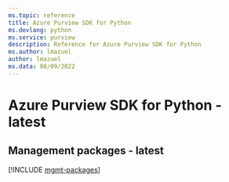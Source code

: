 ```yaml
---
ms.topic: reference
title: Azure Purview SDK for Python
ms.devlang: python
ms.service: purview
description: Reference for Azure Purview SDK for Python
ms.author: lmazuel
author: lmazuel
ms.data: 08/09/2022
---
```

# Azure Purview SDK for Python - latest

## Management packages - latest
[!INCLUDE [mgmt-packages](purview-mgmt-index.md)]